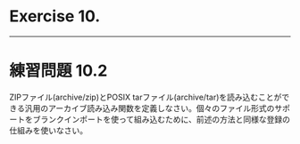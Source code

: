 # Exercise 10.


---
# 練習問題 10.2
ZIPファイル(archive/zip)とPOSIX tarファイル(archive/tar)を読み込むことができる汎用のアーカイブ読み込み関数を定義しなさい。個々のファイル形式のサポートをブランクインポートを使って組み込むために、前述の方法と同様な登録の仕組みを使いなさい。
